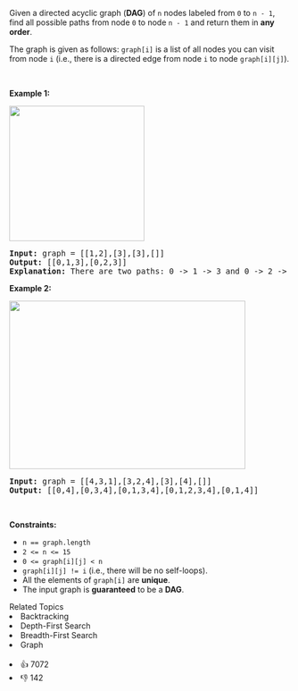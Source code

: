 <p>Given a directed acyclic graph (<strong>DAG</strong>) of <code>n</code> nodes labeled from <code>0</code> to <code>n - 1</code>, find all possible paths from node <code>0</code> to node <code>n - 1</code> and return them in <strong>any order</strong>.</p>

<p>The graph is given as follows: <code>graph[i]</code> is a list of all nodes you can visit from node <code>i</code> (i.e., there is a directed edge from node <code>i</code> to node <code>graph[i][j]</code>).</p>

<p>&nbsp;</p> 
<p><strong class="example">Example 1:</strong></p> 
<img alt="" src="https://assets.leetcode.com/uploads/2020/09/28/all_1.jpg" style="width: 242px; height: 242px;" /> 
<pre>
<strong>Input:</strong> graph = [[1,2],[3],[3],[]]
<strong>Output:</strong> [[0,1,3],[0,2,3]]
<strong>Explanation:</strong> There are two paths: 0 -&gt; 1 -&gt; 3 and 0 -&gt; 2 -&gt; 3.
</pre>

<p><strong class="example">Example 2:</strong></p> 
<img alt="" src="https://assets.leetcode.com/uploads/2020/09/28/all_2.jpg" style="width: 423px; height: 301px;" /> 
<pre>
<strong>Input:</strong> graph = [[4,3,1],[3,2,4],[3],[4],[]]
<strong>Output:</strong> [[0,4],[0,3,4],[0,1,3,4],[0,1,2,3,4],[0,1,4]]
</pre>

<p>&nbsp;</p> 
<p><strong>Constraints:</strong></p>

<ul> 
 <li><code>n == graph.length</code></li> 
 <li><code>2 &lt;= n &lt;= 15</code></li> 
 <li><code>0 &lt;= graph[i][j] &lt; n</code></li> 
 <li><code>graph[i][j] != i</code> (i.e., there will be no self-loops).</li> 
 <li>All the elements of <code>graph[i]</code> are <strong>unique</strong>.</li> 
 <li>The input graph is <strong>guaranteed</strong> to be a <strong>DAG</strong>.</li> 
</ul>

<div><div>Related Topics</div><div><li>Backtracking</li><li>Depth-First Search</li><li>Breadth-First Search</li><li>Graph</li></div></div><br><div><li>👍 7072</li><li>👎 142</li></div>